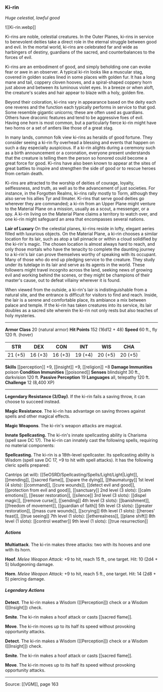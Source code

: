 ### Ki-rin
_Huge celestial, lawful good_

![[Ki-rin.webp]]

Ki-rins are noble, celestial creatures. In the Outer Planes, ki-rins in service to benevolent deities take a direct role in the eternal struggle between good and evil. In the mortal world, ki-rins are celebrated far and wide as harbingers of destiny, guardians of the sacred, and counterbalances to the forces of evil.

Ki-rins are an embodiment of good, and simply beholding one can evoke fear or awe in an observer. A typical ki-rin looks like a muscular stag, covered in golden scales lined in some places with golden fur. It has a long mane and tail, coppery cloven hooves, and a spiral-shaped coppery horn just above and between its luminous violet eyes. In a breeze or when aloft, the creature's scales and hair appear to blaze with a holy, golden fire.

Beyond their coloration, ki-rins vary in appearance based on the deity each one reveres and the function each typically performs in service to that god. Some resemble gigantic unicorns; these are often used as guardians. Others have draconic features and tend to be aggressive foes of evil. Having one horn is most common, but a particularly fierce ki-rin might have two horns or a set of antlers like those of a great stag.

In many lands, common folk view ki-rins as heralds of good fortune. They consider seeing a ki-rin fly overhead a blessing and events that happen on such a day especially auspicious. If a ki-rin alights during a ceremony such as a birth announcement or a coronation, everyone present understands that the creature is telling them the person so honored could become a great force for good. Ki-rins have also been known to appear at the sites of great battles to inspire and strengthen the side of good or to rescue heroes from certain death.

Ki-rins are attracted to the worship of deities of courage, loyalty, selflessness, and truth, as well as to the advancement of just societies. For instance, in the Forgotten Realms, ki-rins rally mostly to Torm, although they also serve his allies Tyr and Ilmater. Ki-rins that serve good deities go wherever they are commanded; a ki-rin from an Upper Plane might venture to the Material Plane on a mission, usually as a scout, a messenger, or a spy. A ki-rin living on the Material Plane claims a territory to watch over, and one ki-rin might safeguard an area that encompasses several nations.

**Lair of Luxury** On the celestial planes, ki-rins reside in lofty, elegant aeries filled with luxurious objects. On the Material Plane, a ki-rin chooses a similar location for its lair, such as atop a tall pinnacle or within a cloud solidified by the ki-rin's magic. The chosen location is almost always hard to reach, and only those mortals who have the tenacity to complete the daunting journey to a ki-rin's lair can prove themselves worthy of speaking with its occupant. Many of those who do end up pledging service to the creature. They study under its tutelage in its lair and serve as its agents in the world. These followers might travel incognito across the land, seeking news of growing evil and working behind the scenes, or they might be champions of their master's cause, out to defeat villainy wherever it is found.

When viewed from the outside, a ki-rin's lair is indistinguishable from a natural site, and the entrance is difficult for visitors to find and reach. Inside, the lair is a serene and comfortable place, its ambiance a mix between palace and temple. If the ki-rin has taken creatures into its service, its lair doubles as a sacred site wherein the ki-rin not only rests but also teaches of holy mysteries.




---

**Armor Class** 20 (natural armor)
**Hit Points** 152 (16d12 + 48)
**Speed** 60 ft., fly 120 ft. (hover)

| STR     | DEX     | CON     | INT     | WIS     | CHA     |
|---------|---------|---------|---------|---------|---------|
| 21 (+5) | 16 (+3) | 16 (+3) | 19 (+4) | 20 (+5) | 20 (+5) |

**Skills** [[perception]] +9, [[insight]] +9, [[religion]] +8
**Damage Immunities** poison
**Condition Immunities** [[poisoned]]
**Senses** blindsight 30 ft., darkvision 120 ft.
**Passive Perception** 19
**Languages** all, telepathy 120 ft.
**Challenge** 12 (8,400 XP)

---

**Legendary Resistance (3/Day)**. If the ki-rin fails a saving throw, it can choose to succeed instead.

**Magic Resistance**. The ki-rin has advantage on saving throws against spells and other magical effects.

**Magic Weapons**. The ki-rin's weapon attacks are magical.

**Innate Spellcasting.** The ki-rin's innate spellcasting ability is Charisma (spell save DC 17). The ki-rin can innately cast the following spells, requiring no material components:

**Spellcasting.** The ki-rin is a 18th-level spellcaster. Its spellcasting ability is Wisdom (spell save DC 17, +9 to hit with spell attacks). It has the following cleric spells prepared:

Cantrips (at will): [[5eOSRD/Spellcasting/Spells/Light/Light|Light]], [[mending]], [[sacred flame]], [[spare the dying]], [[thaumaturgy]]
1st level (4 slots): [[command]], [[cure wounds]], [[detect evil and good]], [[protection from evil and good]], [[sanctuary]]
2nd level (3 slots): [[calm emotions]], [[lesser restoration]], [[silence]]
3rd level (3 slots): [[dispel magic]], [[remove curse]], [[sending]]
4th level (3 slots): [[banishment]], [[freedom of movement]], [[guardian of faith]]
5th level (3 slots): [[greater restoration]], [[mass cure wounds]], [[scrying]]
6th level (1 slots): [[heroes' feast]], [[true seeing]]
7th level (1 slots): [[etherealness]], [[plane shift]]
8th level (1 slots): [[control weather]]
9th level (1 slots): [[true resurrection]]

##### Actions
**Multiattack**. The ki-rin makes three attacks: two with its hooves and one with its horn.

**Hoof**. _Melee Weapon Attack:_ +9 to hit, reach 15 ft., one target. Hit: 10 (2d4 + 5) bludgeoning damage.

**Horn**. _Melee Weapon Attack:_ +9 to hit, reach 5 ft., one target. Hit: 14 (2d8 + 5) piercing damage.

##### Legendary Actions
**Detect**. The ki-rin makes a Wisdom ([[Perception]]) check or a Wisdom ([[Insight]]) check.

**Smite**. The ki-rin makes a hoof attack or casts [[sacred flame]].

**Move**. The ki-rin moves up to its half its speed without provoking opportunity attacks.

**Detect**. The ki-rin makes a Wisdom ([[Perception]]) check or a Wisdom ([[Insight]]) check.

**Smite**. The ki-rin makes a hoof attack or casts [[sacred flame]].

**Move**. The ki-rin moves up to its half its speed without provoking opportunity attacks.


---

Source: [[VGM]], page 163